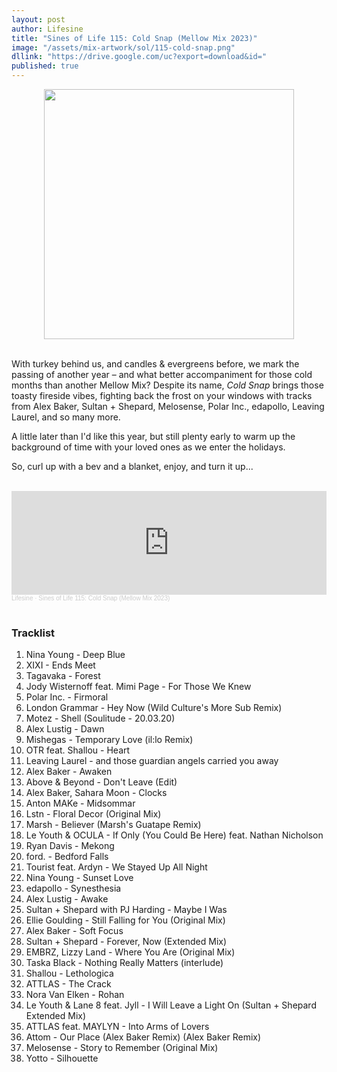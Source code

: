 ```yaml
---
layout: post
author: Lifesine
title: "Sines of Life 115: Cold Snap (Mellow Mix 2023)"
image: "/assets/mix-artwork/sol/115-cold-snap.png"
dllink: "https://drive.google.com/uc?export=download&id="
published: true
---
```


<div style="text-align:center"><img src="{{ page.image }}" width="400px" height="auto" /></div>
<br>

With turkey behind us, and candles & evergreens before, we mark the passing of another year – and what better accompaniment for those cold months than another Mellow Mix? Despite its name, _Cold Snap_ brings those toasty fireside vibes, fighting back the frost on your windows with tracks from Alex Baker, Sultan + Shepard, Melosense, Polar Inc., edapollo, Leaving Laurel, and so many more.

A little later than I'd like this year, but still plenty early to warm up the background of time with your loved ones as we enter the holidays.

So, curl up with a bev and a blanket, enjoy, and turn it up...

<br>

<iframe width="100%" height="166" scrolling="no" frameborder="no" allow="autoplay" src="https://w.soundcloud.com/player/?url=https%3A//api.soundcloud.com/tracks/1683515148&color=%2322c9ed&auto_play=false&hide_related=false&show_comments=true&show_user=true&show_reposts=false&show_teaser=true"></iframe><div style="font-size: 10px; color: #cccccc;line-break: anywhere;word-break: normal;overflow: hidden;white-space: nowrap;text-overflow: ellipsis; font-family: Interstate,Lucida Grande,Lucida Sans Unicode,Lucida Sans,Garuda,Verdana,Tahoma,sans-serif;font-weight: 100;"><a href="https://soundcloud.com/lifesine" title="Lifesine" target="_blank" style="color: #cccccc; text-decoration: none;">Lifesine</a> · <a href="https://soundcloud.com/lifesine/sines-of-life-115" title="Sines of Life 115: Cold Snap (Mellow Mix 2023)" target="_blank" style="color: #cccccc; text-decoration: none;">Sines of Life 115: Cold Snap (Mellow Mix 2023)</a></div>

<br>

### Tracklist

01. Nina Young - Deep Blue
02. XIXI - Ends Meet
03. Tagavaka - Forest
04. Jody Wisternoff feat. Mimi Page - For Those We Knew
05. Polar Inc. - Firmoral
06. London Grammar - Hey Now (Wild Culture's More Sub Remix)
07. Motez - Shell (Soulitude - 20.03.20)
08. Alex Lustig - Dawn
09. Mishegas - Temporary Love (il:lo Remix)
10. OTR feat. Shallou - Heart
11. Leaving Laurel - and those guardian angels carried you away
12. Alex Baker - Awaken
13. Above & Beyond - Don't Leave (Edit)
14. Alex Baker, Sahara Moon - Clocks
15. Anton MAKe - Midsommar
16. Lstn - Floral Decor (Original Mix)
17. Marsh - Believer (Marsh's Guatape Remix)
18. Le Youth & OCULA - If Only (You Could Be Here) feat. Nathan Nicholson
19. Ryan Davis - Mekong
20. ford. - Bedford Falls
21. Tourist feat. Ardyn - We Stayed Up All Night
22. Nina Young - Sunset Love
23. edapollo - Synesthesia
24. Alex Lustig - Awake
25. Sultan + Shepard with PJ Harding - Maybe I Was
26. Ellie Goulding - Still Falling for You (Original Mix)
27. Alex Baker - Soft Focus
28. Sultan + Shepard - Forever, Now (Extended Mix)
29. EMBRZ, Lizzy Land - Where You Are (Original Mix)
30. Taska Black - Nothing Really Matters (interlude)
31. Shallou - Lethologica
32. ATTLAS - The Crack
33. Nora Van Elken - Rohan
34. Le Youth & Lane 8 feat. Jyll - I Will Leave a Light On (Sultan + Shepard Extended Mix)
35. ATTLAS feat. MAYLYN - Into Arms of Lovers
36. Attom - Our Place (Alex Baker Remix) (Alex Baker Remix)
37. Melosense - Story to Remember (Original Mix)
38. Yotto - Silhouette

<br>
